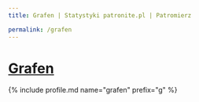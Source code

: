 ```yaml
---
title: Grafen | Statystyki patronite.pl | Patromierz

permalink: /grafen
---
```


# [Grafen](https://patronite.pl/grafen)

{% include profile.md name="grafen" prefix="g" %}
